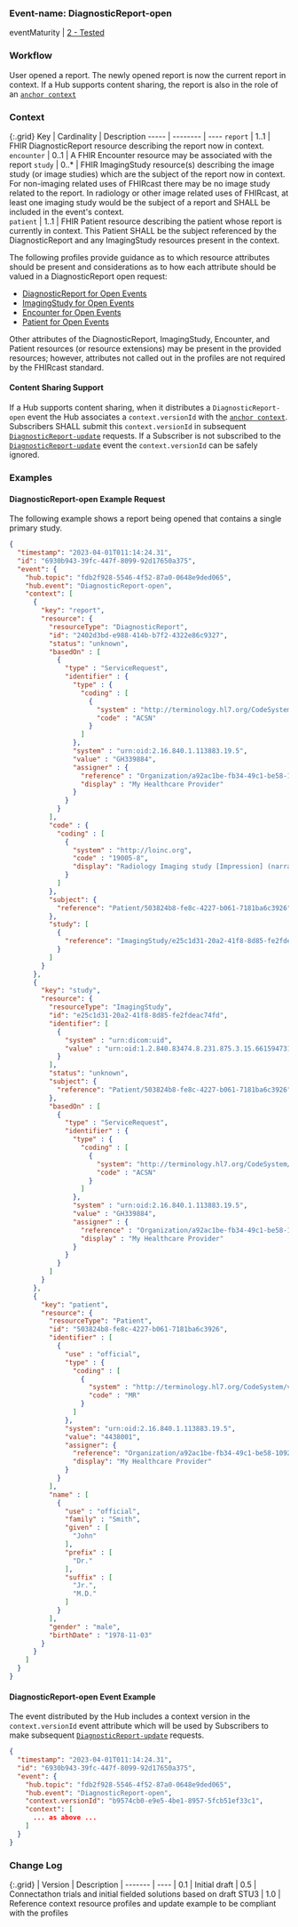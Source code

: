 ### Event-name: DiagnosticReport-open

eventMaturity | [2 - Tested](3-1-2-eventmaturitymodel.html)

### Workflow

User opened a report.  The newly opened report is now the current report in context.  If a Hub supports content sharing, the report is also in the role of an [`anchor context`](5_glossary.html)

### Context

{:.grid}
Key | Cardinality | Description
----- | -------- | ---- 
`report` | 1..1 | FHIR DiagnosticReport resource describing the report now in context.
`encounter` | 0..1 | A FHIR Encounter resource may be associated with the report
`study` | 0..* | FHIR ImagingStudy resource(s) describing the image study (or image studies) which are the subject of the report now in context.  For non-imaging related uses of FHIRcast there may be no image study related to the report.  In radiology or other image related uses of FHIRcast, at least one imaging study would be the subject of a report and SHALL be included in the event's context.  
`patient` | 1..1 | FHIR Patient resource describing the patient whose report is currently in context. This Patient SHALL be the subject referenced by the DiagnosticReport and any ImagingStudy resources present in the context. 

The following profiles provide guidance as to which resource attributes should be present and considerations as to how each attribute should be valued in a DiagnosticReport open request:

* [DiagnosticReport for Open Events](StructureDefinition-fhircast-diagnostic-report-open.html)
* [ImagingStudy for Open Events](StructureDefinition-fhircast-imaging-study-open.html)
* [Encounter for Open Events](StructureDefinition-fhircast-encounter-open.html)
* [Patient for Open Events](StructureDefinition-fhircast-patient-open.html)

Other attributes of the DiagnosticReport, ImagingStudy, Encounter, and Patient resources (or resource extensions) may be present in the provided resources; however, attributes not called out in the profiles are not required by the FHIRcast standard.

#### Content Sharing Support

If a Hub supports content sharing, when it distributes a `DiagnosticReport-open` event the Hub associates a `context.versionId` with the [`anchor context`](5_glossary.html).  Subscribers SHALL submit this `context.versionId` in subsequent [`DiagnosticReport-update`](3-6-3-DiagnosticReport-update.html) requests.  If a Subscriber is not subscribed to the [`DiagnosticReport-update`](3-6-3-DiagnosticReport-update.html) event the `context.versionId` can be safely ignored.


### Examples

#### DiagnosticReport-open Example Request

The following example shows a report being opened that contains a single primary study.

```json
{
  "timestamp": "2023-04-01T011:14:24.31",
  "id": "6930b943-39fc-447f-8099-92d17650a375",
  "event": {
    "hub.topic": "fdb2f928-5546-4f52-87a0-0648e9ded065",
    "hub.event": "DiagnosticReport-open",
    "context": [
      {
        "key": "report",
        "resource": {
          "resourceType": "DiagnosticReport",
          "id": "2402d3bd-e988-414b-b7f2-4322e86c9327",
          "status": "unknown",
          "basedOn" : [
            {
              "type" : "ServiceRequest",
              "identifier" : {
                "type" : {
                  "coding" : [
                    {
                      "system" : "http://terminology.hl7.org/CodeSystem/v2-0203",
                      "code" : "ACSN"
                    }
                  ]
                },
                "system" : "urn:oid:2.16.840.1.113883.19.5",
                "value" : "GH339884",
                "assigner" : {
                  "reference" : "Organization/a92ac1be-fb34-49c1-be58-10928bd271cc",
                  "display" : "My Healthcare Provider"
                }
              }
            }
          ],
          "code" : {
            "coding" : [
              {
                "system" : "http://loinc.org",
                "code" : "19005-8",
                "display": "Radiology Imaging study [Impression] (narrative)"
              }
            ]
          },
          "subject": {
            "reference": "Patient/503824b8-fe8c-4227-b061-7181ba6c3926"
          },
          "study": [
            {
              "reference": "ImagingStudy/e25c1d31-20a2-41f8-8d85-fe2fdeac74fd"
            }
          ]
        }
      },
      {
        "key": "study",
        "resource": {
          "resourceType": "ImagingStudy",
          "id": "e25c1d31-20a2-41f8-8d85-fe2fdeac74fd",
          "identifier": [
            {
              "system" : "urn:dicom:uid",
              "value" : "urn:oid:1.2.840.83474.8.231.875.3.15.661594731"
            }
          ],
          "status": "unknown",
          "subject": {
            "reference": "Patient/503824b8-fe8c-4227-b061-7181ba6c3926"
          },
          "basedOn" : [
            {
              "type" : "ServiceRequest",
              "identifier" : {
                "type" : {
                  "coding" : [
                    {
                      "system": "http://terminology.hl7.org/CodeSystem/v2-0203",
                      "code" : "ACSN"
                    }
                  ]
                },
                "system" : "urn:oid:2.16.840.1.113883.19.5",
                "value" : "GH339884",
                "assigner" : {
                  "reference" : "Organization/a92ac1be-fb34-49c1-be58-10928bd271cc",
                  "display" : "My Healthcare Provider"
                }
              }
            }
          ]
        }
      },
      {
        "key": "patient",
        "resource": {
          "resourceType": "Patient",
          "id": "503824b8-fe8c-4227-b061-7181ba6c3926",
          "identifier" : [
            {
              "use" : "official",
              "type" : {
                "coding" : [
                  {
                    "system" : "http://terminology.hl7.org/CodeSystem/v2-0203",
                    "code" : "MR"
                  }
                ]
              },
              "system": "urn:oid:2.16.840.1.113883.19.5",
              "value": "4438001",
              "assigner": {
                "reference": "Organization/a92ac1be-fb34-49c1-be58-10928bd271cc",
                "display": "My Healthcare Provider"
              }
            }
          ],
          "name" : [
            {
              "use" : "official",
              "family" : "Smith",
              "given" : [
                "John"
              ],
              "prefix" : [
                "Dr."
              ],
              "suffix" : [
                "Jr.",
                "M.D."
              ]
            }
          ],
          "gender" : "male",
          "birthDate" : "1978-11-03"
        }
      }
    ]
  }
}
```

#### DiagnosticReport-open Event Example

The event distributed by the Hub includes a context version in the `context.versionId` event attribute which will be used by Subscribers to make subsequent [`DiagnosticReport-update`](3-6-3-DiagnosticReport-update.html) requests.

```json
{
  "timestamp": "2023-04-01T011:14:24.31",
  "id": "6930b943-39fc-447f-8099-92d17650a375",
  "event": {
    "hub.topic": "fdb2f928-5546-4f52-87a0-0648e9ded065",
    "hub.event": "DiagnosticReport-open",
    "context.versionId": "b9574cb0-e9e5-4be1-8957-5fcb51ef33c1",
    "context": [
      ... as above ...
    ]
  }
}
```

### Change Log

{:.grid}
| Version | Description
| ------- | ----
| 0.1 | Initial draft
| 0.5 | Connectathon trials and initial fielded solutions based on draft STU3
| 1.0 | Reference context resource profiles and update example to be compliant with the profiles
